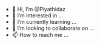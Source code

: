 - 👋 Hi, I’m @Piyathidaz
- 👀 I’m interested in ...
- 🌱 I’m currently learning ...
- 💞️ I’m looking to collaborate on ...
- 📫 How to reach me ...

<!---
Piyathidaz/Piyathidaz is a ✨ special ✨ repository because its `README.md` (this file) appears on your GitHub profile.
You can click the Preview link to take a look at your changes.
--->
